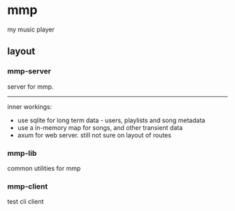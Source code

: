# mmp
my music player


## layout
### mmp-server 
server for mmp. 

--- 
inner workings: 
- use sqlite for long term data - users, playlists and song metadata
- use a in-memory map for songs, and other transient data
- axum for web server. still not sure on layout of routes
### mmp-lib
common utilities for mmp
### mmp-client
test cli client

